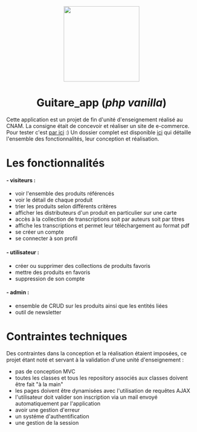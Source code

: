 <center> <img src="http://nanookpandora.com/guitare_app/res/logo_guitare_2.png" width="200px"></center>

# <center>Guitare_app (*php vanilla*)<center>
Cette application est un projet de fin d'unité d'enseignement réalisé au CNAM. La consigne était de concevoir et réaliser un site de e-commerce. Pour tester c'est [par ici](https://nanookpandora.com/guitare_app/) :)
Un dossier complet est disponible [ici](https://github.com/nanookOlive/guitare_app/blob/main/Dossier%20nfa21.pdf) qui détaille l'ensemble des fonctionnalités, leur conception et réalisation. 


# Les fonctionnalités

#### - visiteurs :
* voir l'ensemble des produits référencés 
* voir le détail de chaque produit
* trier les produits selon différents critères
* afficher les distributeurs d'un produit en particulier sur une carte
* accès à la collection de transcriptions soit par auteurs soit par titres
* affiche les transcriptions et permet leur téléchargement au format pdf
* se créer un compte 
* se connecter à son profil

#### - utilisateur :
* créer ou supprimer des collections de produits favoris 
* mettre des produits en favoris
* suppression de son compte

#### - admin :
* ensemble de CRUD sur les produits ainsi que les entités liées 
* outil de newsletter 


# Contraintes techniques 

Des contraintes dans la conception et la réalisation étaient imposées, ce projet étant noté et servant à la validation d'une unité d'enseignement :
* pas de conception MVC
* toutes les classes et tous les repository associés aux classes doivent être fait "à la main"
* les pages doivent être dynamisées avec l'utilisation de requêtes AJAX 
* l'utilisateur doit valider son inscription via un mail envoyé automatiquement par l'application
* avoir une gestion d'erreur
* un systéme d'authentification
* une gestion de la session
